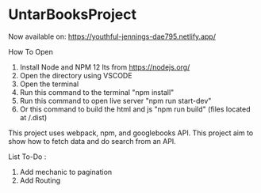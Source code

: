 ﻿# UntarBooksProject

 Now available on: https://youthful-jennings-dae795.netlify.app/

How To Open
1. Install Node and NPM 12 lts from https://nodejs.org/
2. Open the directory using VSCODE
3. Open the terminal
4. Run this command to the terminal "npm install"
5. Run this command to open live server "npm run start-dev"
6. Or this command to build the html and js "npm run build" (files located at /.dist)

This project uses webpack, npm, and googlebooks API.
This project aim to show how to fetch data and do search from an API.


List To-Do :
1. Add mechanic to pagination
2. Add Routing
